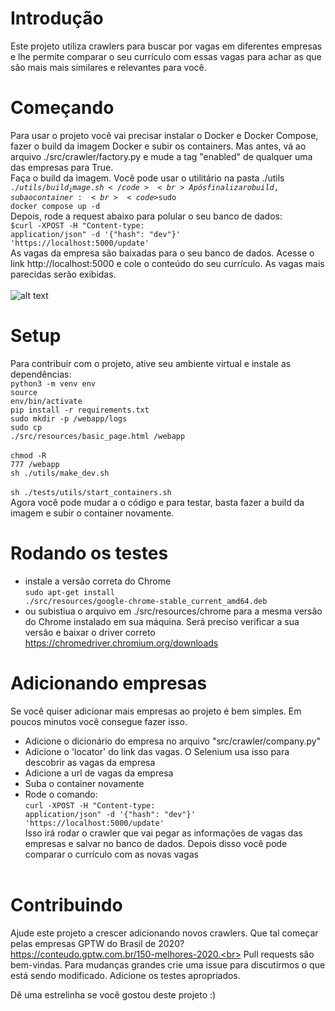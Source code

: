 # Introdução
Este projeto utiliza crawlers para buscar por vagas em diferentes empresas e lhe permite comparar o seu currículo com essas vagas para achar as que são mais mais similares e relevantes para você.
# Começando
Para usar o projeto você vai precisar instalar o Docker e Docker Compose, fazer o build da imagem Docker e subir os containers.
Mas antes, vá ao arquivo ./src/crawler/factory.py e mude a tag "enabled" de qualquer uma das empresas para True.<br>
Faça o build da imagem. Você pode usar o utilitário na pasta ./utils
<br><code>$./utils/build_image.sh</code><br>
Após finalizar o build, suba o container:
<br><code>$sudo docker compose up -d</code><br>
Depois, rode a request abaixo para polular o seu banco de dados:
<br><code>$curl -XPOST -H "Content-type: application/json" -d '{"hash": "dev"}' 'https://localhost:5000/update'</code><br>
As vagas da empresa são baixadas para o seu banco de dados.
Acesse o link http://localhost:5000 e cole o conteúdo do seu currículo. As vagas mais parecidas serão exibidas.
<br><br>
![alt text](https://i.ibb.co/HH2cJZk/web-page.png)

# Setup
Para contribuir com o projeto, ative seu ambiente virtual e instale as dependências:
<br><code>python3 -m venv env</code>
<br><code>source env/bin/activate</code>
<br><code>pip install -r requirements.txt</code>
<br><code>sudo mkdir -p /webapp/logs</code>
<br><code>sudo cp ./src/resources/basic_page.html /webapp</code><br>
<br><code>chmod -R 777 /webapp</code>
<br><code>sh ./utils/make_dev.sh</code><br>
<br><code>sh ./tests/utils/start_containers.sh</code><br>
Agora você pode mudar a o código e para testar, basta fazer a build da imagem e subir o container novamente.

# Rodando os testes
- instale a versão correta do Chrome
<br><code>sudo apt-get install ./src/resources/google-chrome-stable_current_amd64.deb</code>
- ou subistiua o arquivo em ./src/resources/chrome para a mesma versão do Chrome instalado em sua máquina. Será preciso verificar a sua versão e baixar o driver correto https://chromedriver.chromium.org/downloads 

# Adicionando empresas
Se você quiser adicionar mais empresas ao projeto é bem simples. Em poucos minutos você consegue fazer isso.
- Adicione o dicionário do empresa no arquivo "src/crawler/company.py"
- Adicione o 'locator' do link das vagas. O Selenium usa isso para descobrir as vagas da empresa 
- Adicione a url de vagas da empresa
- Suba o container novamente
- Rode o comando:
<br><code>curl -XPOST -H "Content-type: application/json" -d '{"hash": "dev"}' 'https://localhost:5000/update'</code><br>
Isso irá rodar o crawler que vai pegar as informações de vagas das empresas e salvar no banco de dados. Depois disso você pode comparar o currículo com as novas vagas<br><br>

# Contribuindo
Ajude este projeto a crescer adicionando novos crawlers. Que tal começar pelas empresas GPTW do Brasil de 2020? https://conteudo.gptw.com.br/150-melhores-2020.<br>
Pull requests são bem-vindas. Para mudanças grandes crie uma issue para discutirmos o que está sendo modificado. Adicione os testes apropriados.

Dê uma estrelinha se você gostou deste projeto :)